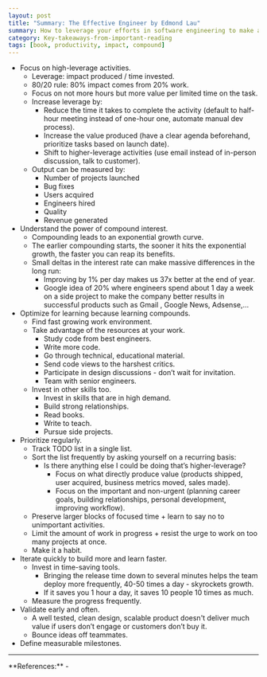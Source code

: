 ```yaml
---
layout: post
title: "Summary: The Effective Engineer by Edmond Lau"
summary: How to leverage your efforts in software engineering to make a meaningful impact.
category: Key-takeaways-from-important-reading
tags: [book, productivity, impact, compound]
---
```


- Focus on high-leverage activities.
  - Leverage: impact produced / time invested.
  - 80/20 rule: 80% impact comes from 20% work.
  - Focus on not more hours but more value per limited time on the task.
  - Increase leverage by:
    - Reduce the time it takes to complete the activity (default to half-hour meeting instead of one-hour one, automate manual dev process).
    - Increase the value produced (have a clear agenda beforehand, prioritize tasks based on launch date).
    - Shift to higher-leverage activities (use email instead of in-person discussion, talk to customer).
  - Output can be measured by:
    - Number of projects launched
    - Bug fixes
    - Users acquired
    - Engineers hired
    - Quality
    - Revenue generated
- Understand the power of compound interest.
  - Compounding leads to an exponential growth curve.
  - The earlier compounding starts, the sooner it hits the exponential growth, the faster you can reap its benefits.
  - Small deltas in the interest rate can make massive differences in the long run:
    - Improving by 1% per day makes us 37x better at the end of year.
    - Google idea of 20% where engineers spend about 1 day a week on a side project to make the company better results in successful products such as Gmail , Google News, Adsense,…
- Optimize for learning because learning compounds.
  - Find fast growing work environment.
  - Take advantage of the resources at your work.
    - Study code from best engineers.
    - Write more code.
    - Go through technical, educational material.
    - Send code views to the harshest critics.
    - Participate in design discussions - don’t wait for invitation.
    - Team with senior engineers.
  - Invest in other skills too.
    - Invest in skills that are in high demand.
    - Build strong relationships.
    - Read books.
    - Write to teach.
    - Pursue side projects.
- Prioritize regularly.
  - Track TODO list in a single list.
  - Sort the list frequently by asking yourself on a recurring basis:
    - Is there anything else I could be doing that’s higher-leverage?
      - Focus on what directly produce value (products shipped, user acquired, business metrics moved, sales made).
      - Focus on the important and non-urgent (planning career goals, building relationships, personal development, improving workflow).
  - Preserve larger blocks of focused time + learn to say no to unimportant activities.
  - Limit the amount of work in progress + resist the urge to work on too many projects at once.
  - Make it a habit.
- Iterate quickly to build more and learn faster.
  - Invest in time-saving tools.
    - Bringing the release time down to several minutes helps the team deploy more frequently, 40-50 times a day - skyrockets growth.
    - If it saves you 1 hour a day, it saves 10 people 10 times as much.
  - Measure the progress frequently.
- Validate early and often.
  - A well tested, clean design, scalable product doesn't deliver much value if users don’t engage or customers don’t buy it.
  - Bounce ideas off teammates.
- Define measurable milestones.

<hr>
**References:**
- <https://www.effectiveengineer.com/book>

